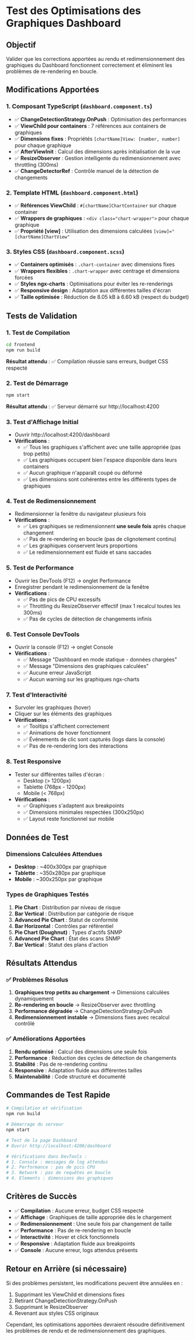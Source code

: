 # Test des Optimisations des Graphiques Dashboard

## Objectif
Valider que les corrections apportées au rendu et redimensionnement des graphiques du Dashboard fonctionnent correctement et éliminent les problèmes de re-rendering en boucle.

## Modifications Apportées

### 1. **Composant TypeScript (`dashboard.component.ts`)**
- ✅ **ChangeDetectionStrategy.OnPush** : Optimisation des performances
- ✅ **ViewChild pour containers** : 7 références aux containers de graphiques
- ✅ **Dimensions fixes** : Propriétés `[chartName]View: [number, number]` pour chaque graphique
- ✅ **AfterViewInit** : Calcul des dimensions après initialisation de la vue
- ✅ **ResizeObserver** : Gestion intelligente du redimensionnement avec throttling (300ms)
- ✅ **ChangeDetectorRef** : Contrôle manuel de la détection de changements

### 2. **Template HTML (`dashboard.component.html`)**
- ✅ **Références ViewChild** : `#[chartName]ChartContainer` sur chaque container
- ✅ **Wrappers de graphiques** : `<div class="chart-wrapper">` pour chaque graphique
- ✅ **Propriété [view]** : Utilisation des dimensions calculées `[view]="[chartName]ChartView"`

### 3. **Styles CSS (`dashboard.component.scss`)**
- ✅ **Containers optimisés** : `.chart-container` avec dimensions fixes
- ✅ **Wrappers flexibles** : `.chart-wrapper` avec centrage et dimensions forcées
- ✅ **Styles ngx-charts** : Optimisations pour éviter les re-renderings
- ✅ **Responsive design** : Adaptation aux différentes tailles d'écran
- ✅ **Taille optimisée** : Réduction de 8.05 kB à 6.60 kB (respect du budget)

## Tests de Validation

### 1. **Test de Compilation**
```bash
cd frontend
npm run build
```
**Résultat attendu** : ✅ Compilation réussie sans erreurs, budget CSS respecté

### 2. **Test de Démarrage**
```bash
npm start
```
**Résultat attendu** : ✅ Serveur démarré sur http://localhost:4200

### 3. **Test d'Affichage Initial**
- Ouvrir http://localhost:4200/dashboard
- **Vérifications** :
  - ✅ Tous les graphiques s'affichent avec une taille appropriée (pas trop petits)
  - ✅ Les graphiques occupent bien l'espace disponible dans leurs containers
  - ✅ Aucun graphique n'apparaît coupé ou déformé
  - ✅ Les dimensions sont cohérentes entre les différents types de graphiques

### 4. **Test de Redimensionnement**
- Redimensionner la fenêtre du navigateur plusieurs fois
- **Vérifications** :
  - ✅ Les graphiques se redimensionnent **une seule fois** après chaque changement
  - ✅ Pas de re-rendering en boucle (pas de clignotement continu)
  - ✅ Les graphiques conservent leurs proportions
  - ✅ Le redimensionnement est fluide et sans saccades

### 5. **Test de Performance**
- Ouvrir les DevTools (F12) → onglet Performance
- Enregistrer pendant le redimensionnement de la fenêtre
- **Vérifications** :
  - ✅ Pas de pics de CPU excessifs
  - ✅ Throttling du ResizeObserver effectif (max 1 recalcul toutes les 300ms)
  - ✅ Pas de cycles de détection de changements infinis

### 6. **Test Console DevTools**
- Ouvrir la console (F12) → onglet Console
- **Vérifications** :
  - ✅ Message "Dashboard en mode statique - données chargées"
  - ✅ Message "Dimensions des graphiques calculées"
  - ✅ Aucune erreur JavaScript
  - ✅ Aucun warning sur les graphiques ngx-charts

### 7. **Test d'Interactivité**
- Survoler les graphiques (hover)
- Cliquer sur les éléments des graphiques
- **Vérifications** :
  - ✅ Tooltips s'affichent correctement
  - ✅ Animations de hover fonctionnent
  - ✅ Événements de clic sont capturés (logs dans la console)
  - ✅ Pas de re-rendering lors des interactions

### 8. **Test Responsive**
- Tester sur différentes tailles d'écran :
  - Desktop (> 1200px)
  - Tablette (768px - 1200px)
  - Mobile (< 768px)
- **Vérifications** :
  - ✅ Graphiques s'adaptent aux breakpoints
  - ✅ Dimensions minimales respectées (300x250px)
  - ✅ Layout reste fonctionnel sur mobile

## Données de Test

### Dimensions Calculées Attendues
- **Desktop** : ~400x300px par graphique
- **Tablette** : ~350x280px par graphique
- **Mobile** : ~300x250px par graphique

### Types de Graphiques Testés
1. **Pie Chart** : Distribution par niveau de risque
2. **Bar Vertical** : Distribution par catégorie de risque
3. **Advanced Pie Chart** : Statut de conformité
4. **Bar Horizontal** : Contrôles par référentiel
5. **Pie Chart (Doughnut)** : Types d'actifs SNMP
6. **Advanced Pie Chart** : État des scans SNMP
7. **Bar Vertical** : Statut des plans d'action

## Résultats Attendus

### ✅ **Problèmes Résolus**
1. **Graphiques trop petits au chargement** → Dimensions calculées dynamiquement
2. **Re-rendering en boucle** → ResizeObserver avec throttling
3. **Performance dégradée** → ChangeDetectionStrategy.OnPush
4. **Redimensionnement instable** → Dimensions fixes avec recalcul contrôlé

### ✅ **Améliorations Apportées**
1. **Rendu optimisé** : Calcul des dimensions une seule fois
2. **Performance** : Réduction des cycles de détection de changements
3. **Stabilité** : Pas de re-rendering continu
4. **Responsive** : Adaptation fluide aux différentes tailles
5. **Maintenabilité** : Code structuré et documenté

## Commandes de Test Rapide

```bash
# Compilation et vérification
npm run build

# Démarrage du serveur
npm start

# Test de la page Dashboard
# Ouvrir http://localhost:4200/dashboard

# Vérifications dans DevTools :
# 1. Console : messages de log attendus
# 2. Performance : pas de pics CPU
# 3. Network : pas de requêtes en boucle
# 4. Elements : dimensions des graphiques
```

## Critères de Succès

- ✅ **Compilation** : Aucune erreur, budget CSS respecté
- ✅ **Affichage** : Graphiques de taille appropriée dès le chargement
- ✅ **Redimensionnement** : Une seule fois par changement de taille
- ✅ **Performance** : Pas de re-rendering en boucle
- ✅ **Interactivité** : Hover et click fonctionnels
- ✅ **Responsive** : Adaptation fluide aux breakpoints
- ✅ **Console** : Aucune erreur, logs attendus présents

## Retour en Arrière (si nécessaire)

Si des problèmes persistent, les modifications peuvent être annulées en :
1. Supprimant les ViewChild et dimensions fixes
2. Retirant ChangeDetectionStrategy.OnPush
3. Supprimant le ResizeObserver
4. Revenant aux styles CSS originaux

Cependant, les optimisations apportées devraient résoudre définitivement les problèmes de rendu et de redimensionnement des graphiques. 